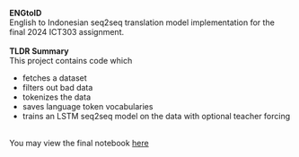 **ENGtoID**\
English to Indonesian seq2seq translation model implementation for the final 2024 ICT303 assignment.\
\
**TLDR Summary**\
This project contains code which
- fetches a dataset
- filters out bad data
- tokenizes the data
- saves language token vocabularies
- trains an LSTM seq2seq model on the data with optional teacher forcing

\
You may view the final notebook [here](https://github.com/daverlon/ENGtoID/blob/main/src/ICT303%20-%20Assignment%202.ipynb)
